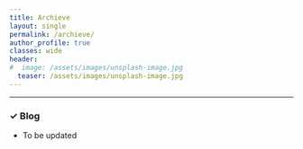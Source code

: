 ```yaml
---
title: Archieve
layout: single
permalink: /archieve/
author_profile: true
classes: wide
header:
#  image: /assets/images/unsplash-image.jpg
  teaser: /assets/images/unsplash-image.jpg
---
```


--------------------
<h3> &#10003; Blog </h3>
<ul>
  <li> To be updated </li>
</ul>

